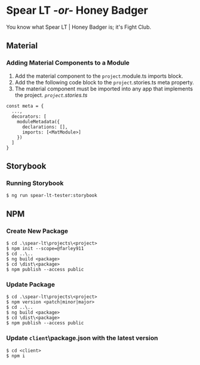 # Spear LT _-or-_ Honey Badger

You know what Spear LT | Honey Badger is; it's Fight Club.

## Material

### Adding Material Components to a Module
1. Add the material component to the `project`.module.ts imports block.
1. Add the the following code block to the `project`.stories.ts meta property.
1. The material component must be imported into any app that implements the project.
_`project`.stories.ts_
```
const meta = {
  ...,
  decorators: [
    moduleMetadata({
      declarations: [],
      imports: [<MatModule>]
    })
  ]
}
```

## Storybook

### Running Storybook
```
$ ng run spear-lt-tester:storybook
```

## NPM

### Create New Package
```
$ cd .\spear-lt\projects\<project>
$ npm init --scope=@farley911
$ cd ..\..
$ ng build <package>
$ cd \dist\<package>
$ npm publish --access public
```

### Update Package
```
$ cd .\spear-lt\projects\<project>
$ npm version <patch|minor|major>
$ cd ..\..
$ ng build <package>
$ cd \dist\<package>
$ npm publish --access public
```

### Update `client`\package.json with the latest version
```
$ cd <client>
$ npm i
```
